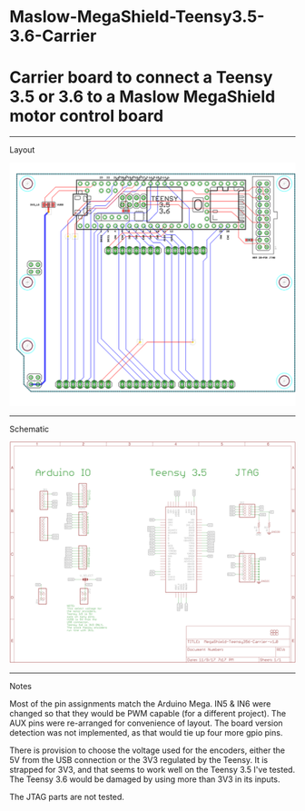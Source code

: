 # Maslow-MegaShield-Teensy3.5-3.6-Carrier
Carrier board to connect a Teensy 3.5 or 3.6 to a Maslow MegaShield motor control board
======================

***
Layout

![Layout](/BoardLayout.tif)

***
Schematic

![Schematic](/Schematic.tif)

***
Notes

 Most of the pin assignments match the Arduino Mega. IN5 & IN6 were changed so that they would be PWM capable (for a different project). The AUX pins were re-arranged for convenience of layout. The board version detection was not implemented, as that would tie up four more gpio pins. 
 
 There is provision to choose the voltage used for the encoders, either the 5V from the USB connection or the 3V3 regulated by the Teensy. It is strapped for 3V3, and that seems to work well on the Teensy 3.5 I've tested. The Teensy 3.6 would be damaged by using more than 3V3 in its inputs.

 The JTAG parts are not tested.
